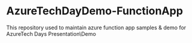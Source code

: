 # AzureTechDayDemo-FunctionApp

This repository used to maintain azure function app samples & demo for AzureTech Days Presentation\Demo
